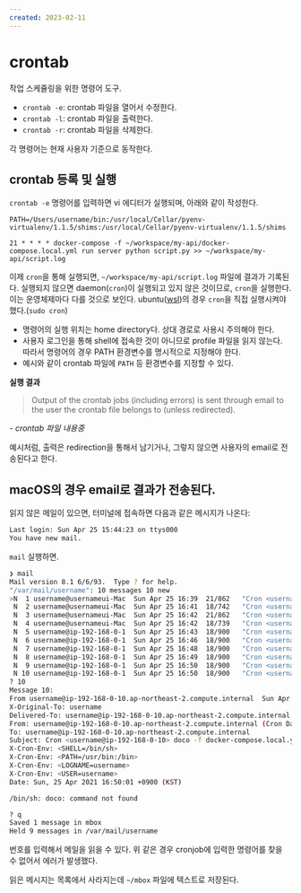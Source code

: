 ```yaml
---
created: 2023-02-11
---
```

# crontab

작업 스케쥴링을 위한 명령어 도구.

- `crontab -e`: crontab 파일을 열어서 수정한다.
- `crontab -l`: crontab 파일을 출력한다.
- `crontab -r`: crontab 파일을 삭제한다.

각 명령어는 현재 사용자 기준으로 동작한다.

## crontab 등록 및 실행

`crontab -e` 명령어를 입력하면 vi 에디터가 실행되며, 아래와 같이 작성한다.

```
PATH=/Users/username/bin:/usr/local/Cellar/pyenv-virtualenv/1.1.5/shims:/usr/local/Cellar/pyenv-virtualenv/1.1.5/shims

21 * * * * docker-compose -f ~/workspace/my-api/docker-compose.local.yml run server python script.py >> ~/workspace/my-api/script.log
```

이제 `cron`을 통해 실행되면, `~/workspace/my-api/script.log` 파일에 결과가 기록된다.
실행되지 않으면 daemon(`cron`)이 실행되고 있지 않은 것이므로, `cron`을 실행한다.
이는 운영체제마다 다를 것으로 보인다. ubuntu([wsl](./windows-subsystem-for-linux.md))의 경우 `cron`을 직접 실행시켜야 했다.(`sudo cron`)

- 명령어의 실행 위치는 home directory다. 상대 경로로 사용시 주의해야 한다.
- 사용자 로그인을 통해 shell에 접속한 것이 아니므로 profile 파일을 읽지 않는다. 따라서 명령어의 경우 PATH 환경변수를 명시적으로 지정해야 한다.
- 예시와 같이 crontab 파일에 `PATH` 등 환경변수를 지정할 수 있다.

**실행 결과**

> Output of the crontab jobs (including errors) is sent through
email to the user the crontab file belongs to (unless redirected).

*- crontab 파일 내용중*

예시처럼, 출력은 redirection을 통해서 남기거나, 그렇지 않으면 사용자의 email로 전송된다고 한다.

## macOS의 경우 email로 결과가 전송된다.

읽지 않은 메일이 있으면, 터미널에 접속하면 다음과 같은 메시지가 나온다:

```bash
Last login: Sun Apr 25 15:44:23 on ttys000
You have new mail.
```

`mail` 실행하면.

```bash
❯ mail
Mail version 8.1 6/6/93.  Type ? for help.
"/var/mail/username": 10 messages 10 new
>N  1 username@usernameui-Mac  Sun Apr 25 16:39  21/862   "Cron <username@usernameui-MacBookPro> python ~/workspace/my-api/script.py"
 N  2 username@usernameui-Mac  Sun Apr 25 16:41  18/742   "Cron <username@usernameui-MacBookPro> doco -f docker-compose.local.yml run server python script.py"
 N  3 username@usernameui-Mac  Sun Apr 25 16:42  21/862   "Cron <username@usernameui-MacBookPro> python ~/workspace/my-api/script.py"
 N  4 username@usernameui-Mac  Sun Apr 25 16:42  18/739   "Cron <username@ip-192-168-0-10> doco -f docker-compose.local.yml run server python script.py"
 N  5 username@ip-192-168-0-1  Sun Apr 25 16:43  18/900   "Cron <username@ip-192-168-0-10> doco -f docker-compose.local.yml run server python script.py"
 N  6 username@ip-192-168-0-1  Sun Apr 25 16:46  18/900   "Cron <username@ip-192-168-0-10> doco -f docker-compose.local.yml run server python script.py"
 N  7 username@ip-192-168-0-1  Sun Apr 25 16:48  18/900   "Cron <username@ip-192-168-0-10> doco -f docker-compose.local.yml run server python script.py"
 N  8 username@ip-192-168-0-1  Sun Apr 25 16:49  18/900   "Cron <username@ip-192-168-0-10> doco -f docker-compose.local.yml run server python script.py"
 N  9 username@ip-192-168-0-1  Sun Apr 25 16:50  18/900   "Cron <username@ip-192-168-0-10> doco -f docker-compose.local.yml run server python script.py"
 N 10 username@ip-192-168-0-1  Sun Apr 25 16:50  18/900   "Cron <username@ip-192-168-0-10> doco -f docker-compose.local.yml run server python script.py"
? 10
Message 10:
From username@ip-192-168-0-10.ap-northeast-2.compute.internal  Sun Apr 25 16:50:02 2021
X-Original-To: username
Delivered-To: username@ip-192-168-0-10.ap-northeast-2.compute.internal
From: username@ip-192-168-0-10.ap-northeast-2.compute.internal (Cron Daemon)
To: username@ip-192-168-0-10.ap-northeast-2.compute.internal
Subject: Cron <username@ip-192-168-0-10> doco -f docker-compose.local.yml run server python script.py
X-Cron-Env: <SHELL=/bin/sh>
X-Cron-Env: <PATH=/usr/bin:/bin>
X-Cron-Env: <LOGNAME=username>
X-Cron-Env: <USER=username>
Date: Sun, 25 Apr 2021 16:50:01 +0900 (KST)

/bin/sh: doco: command not found

? q
Saved 1 message in mbox
Held 9 messages in /var/mail/username
```

번호를 입력해서 메일을 읽을 수 있다. 위 같은 경우 cronjob에 입력한 명령어를 찾을 수 없어서 에러가 발생했다.

읽은 메시지는 목록에서 사라지는데 `~/mbox` 파일에 텍스트로 저장된다.
